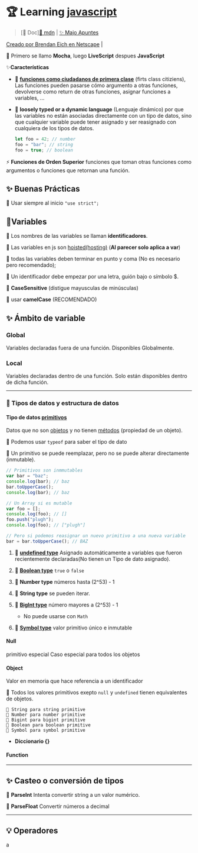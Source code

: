# 🏆 Learning [javascript](https://developer.mozilla.org/es/docs/Learn/Getting_started_with_the_web/JavaScript_basics)

> [🚀 Doc][📎 mdn](https://developer.mozilla.org/es/docs/Web/JavaScript) | [✨ Majo Apuntes](https://majoledesma.github.io/js-notes/)

[Creado por Brendan Eich en Netscape](https://es.wikipedia.org/wiki/Brendan_Eich) |

🦜 Primero se llamo **Mocha**, luego **LiveScript** despues **JavaScript**

✨**Características**

- 🦜 **[funciones como ciudadanos de primera clase](https://en.wikipedia.org/wiki/First-class_function)** (firts class citiziens), Las funciones pueden pasarse cómo argumento a otras funciones, devolverse como return de otras funciones, asignar funciones a variables, ...

- 🦜 **loosely typed or a dynamic language** (Lenguaje dinámico) por que las variables no están asociadas directamente con un tipo de datos, sino que cualquier variable puede tener asignado y ser reasignado con cualquiera de los tipos de datos.

  ```javascript
  let foo = 42; // number
  foo = "bar"; // string
  foo = true; // boolean
  ```

⚡ **Funciones de Orden Superior** funciones que toman otras funciones como argumentos o funciones que retornan una función.

## ✨ Buenas Prácticas

🦜 Usar siempre al inicio `"use strict";`

## 🤩Variables

🦜 Los nombres de las variables se llaman **identificadores**.

🦜 Las variables en js son [hoisted(hosting)](hoisting.js) (**Al parecer solo aplica a var**)

🦜 todas las variables deben terminar en punto y coma (No es necesario pero recomendado);

🦜 Un identificador debe empezar por una letra, guión bajo o símbolo \$.

🦜 **CaseSensitive** (distigue mayusculas de minúsculas)

🦜 usar **camelCase** (RECOMENDADO)

## ✨ Ámbito de variable

### Global

Variables declaradas fuera de una función. Disponibles Globalmente.

### Local

Variables declaradas dentro de una función. Solo están disponibles dentro de dicha función.

---

### 🦊 Tipos de datos y estructura de datos

#### Tipo de datos [primitivos](https://developer.mozilla.org/en-US/docs/Glossary/Primitive)

Datos que no son [objetos](https://developer.mozilla.org/en-US/docs/Glossary/object) y no tienen [métodos](https://developer.mozilla.org/en-US/docs/Glossary/method) (propiedad de un objeto).

🦜 Podemos usar `typeof` para saber el tipo de dato

🦜 Un primitivo se puede reemplazar, pero no se puede alterar directamente (inmutable).

```javascript
// Primitivos son inmmutables
var bar = "baz";
console.log(bar); // baz
bar.toUpperCase();
console.log(bar); // baz

// Un Array si es mutable
var foo = [];
console.log(foo); // []
foo.push("plugh");
console.log(foo); // ["plugh"]

// Pero si podemos reasignar un nuevo primitivo a una nueva variable
bar = bar.toUpperCase(); // BAZ
```

1. 🦜 **[undefined type](https://developer.mozilla.org/en-US/docs/Glossary/Undefined)** Asignado automáticamente a variables que fueron recientemente declaradas(No tienen un Tipo de dato asignado).

2. 🦜 **[Boolean type](https://developer.mozilla.org/en-US/docs/Glossary/Boolean)** `true` o `false`

3. 🦜 **Number type** números hasta (2^53) - 1

4. 🦜 **String type** se pueden iterar.

5. 🦜 **[BigInt type](https://developer.mozilla.org/en-US/docs/Web/JavaScript/Reference/Global_Objects/BigInt)** número mayores a (2^53) - 1

   - No puede usarse con `Math`

6. 🦜 **[Symbol type](https://developer.mozilla.org/en-US/docs/Glossary/Symbol)** valor primitivo único e inmutable

#### Null

primitivo especial Caso especial para todos los objetos

#### Object

Valor en memoria que hace referencia a un identificador

🦜 Todos los valores primitivos exepto `null` y `undefined` tienen equivalentes de objetos.

    🦜 String para string primitive
    🦜 Number para number primitive
    🦜 Bigint para bigint primitive
    🦜 Boolean para boolean primitive
    🦜 Symbol para symbol primitive

- **Diccionario {}**

#### Function

---

## ✨ Casteo o conversión de tipos

🦜 **ParseInt** Intenta convertir string a un valor numérico.

🦜 **ParseFloat** Convertir números a decimal

---
## 💡 Operadores

a
